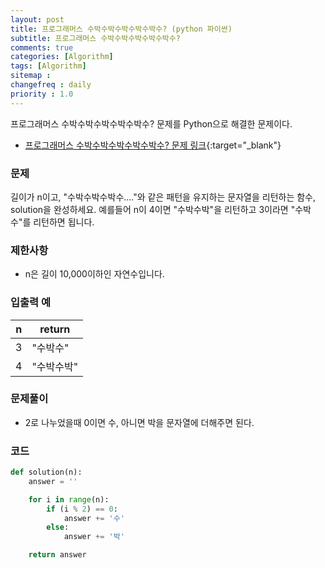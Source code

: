 ```yaml
---
layout: post
title: 프로그래머스 수박수박수박수박수박수? (python 파이썬)
subtitle: 프로그래머스 수박수박수박수박수박수?
comments: true
categories: [Algorithm]
tags: [Algorithm]
sitemap :
changefreq : daily
priority : 1.0
---
```

프로그래머스 수박수박수박수박수박수? 문제를 Python으로 해결한 문제이다.  

* [프로그래머스 수박수박수박수박수박수? 문제 링크](https://programmers.co.kr/learn/courses/30/lessons/12922){:target="_blank"}

### 문제 
길이가 n이고, "수박수박수박수...."와 같은 패턴을 유지하는 문자열을 리턴하는 함수, solution을 완성하세요. 예를들어 n이 4이면 "수박수박"을 리턴하고 3이라면 "수박수"를 리턴하면 됩니다.

### 제한사항
* n은 길이 10,000이하인 자연수입니다.

### 입출력 예

|n|return|
|-----|-----|
|3|"수박수"|
|4|"수박수박"|

### 문제풀이
* 2로 나누었을때 0이면 수, 아니면 박을 문자열에 더해주면 된다.

### 코드
```python
def solution(n):
    answer = ''

    for i in range(n):
        if (i % 2) == 0:
            answer += '수'
        else:
            answer += '박'

    return answer
```
